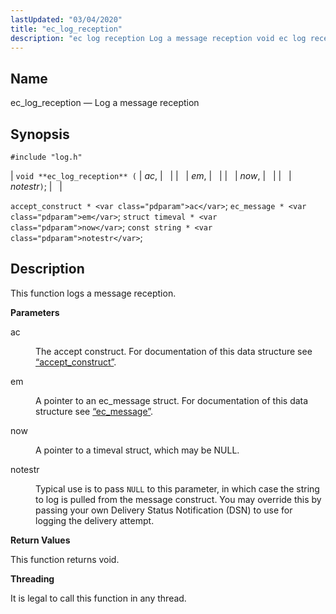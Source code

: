 ```yaml
---
lastUpdated: "03/04/2020"
title: "ec_log_reception"
description: "ec log reception Log a message reception void ec log reception ac em now notestr accept construct ac ec message em struct timeval now const string notestr This function logs a message reception ac The accept construct For documentation of this data structure see Section 68 2 accept construct em..."
---
```


<a name="apis.ec_log_reception"></a> 
## Name

ec_log_reception — Log a message reception

## Synopsis

`#include "log.h"`

| `void **ec_log_reception** (` | <var class="pdparam">ac</var>, |   |
|   | <var class="pdparam">em</var>, |   |
|   | <var class="pdparam">now</var>, |   |
|   | <var class="pdparam">notestr</var>`)`; |   |

`accept_construct * <var class="pdparam">ac</var>`;
`ec_message * <var class="pdparam">em</var>`;
`struct timeval * <var class="pdparam">now</var>`;
`const string * <var class="pdparam">notestr</var>`;<a name="idp54213360"></a> 
## Description

This function logs a message reception.

**<a name="idp54214576"></a> Parameters**

<dl class="variablelist">

<dt>ac</dt>

<dd>

The accept construct. For documentation of this data structure see [“accept_construct”](/momentum/3/3-api/structs-accept-construct).

</dd>

<dt>em</dt>

<dd>

A pointer to an ec_message struct. For documentation of this data structure see [“ec_message”](/momentum/3/3-api/structs-ec-message).

</dd>

<dt>now</dt>

<dd>

A pointer to a timeval struct, which may be NULL.

</dd>

<dt>notestr</dt>

<dd>

Typical use is to pass `NULL` to this parameter, in which case the string to log is pulled from the message construct. You may override this by passing your own Delivery Status Notification (DSN) to use for logging the delivery attempt.

</dd>

</dl>

**<a name="idp54224752"></a> Return Values**

This function returns void.

**<a name="idp54225664"></a> Threading**

It is legal to call this function in any thread.